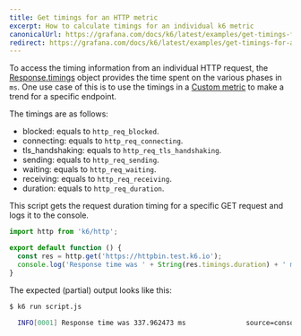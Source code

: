 ```yaml
---
title: Get timings for an HTTP metric
excerpt: How to calculate timings for an individual k6 metric
canonicalUrl: https://grafana.com/docs/k6/latest/examples/get-timings-for-an-http-metric/
redirect: https://grafana.com/docs/k6/latest/examples/get-timings-for-an-http-metric/
---
```



To access the timing information from an individual HTTP request, the [Response.timings](/javascript-api/k6-http/response) object provides the time spent on the various phases in `ms`.
One use case of this is to use the timings in a [Custom metric](/using-k6/metrics/create-custom-metrics) to make a trend for a specific endpoint.

The timings are as follows:


- blocked: equals to `http_req_blocked`.
- connecting: equals to `http_req_connecting`.
- tls_handshaking: equals to `http_req_tls_handshaking`.
- sending: equals to  `http_req_sending`.
- waiting: equals to `http_req_waiting`.
- receiving: equals to `http_req_receiving`.
- duration: equals to `http_req_duration`.

This script gets the request duration timing for a specific GET request and logs it to the console.

<CodeGroup lineNumbers={[true]}>

```javascript
import http from 'k6/http';

export default function () {
  const res = http.get('https://httpbin.test.k6.io');
  console.log('Response time was ' + String(res.timings.duration) + ' ms');
}
```

</CodeGroup>

The expected (partial) output looks like this:

<CodeGroup lineNumbers={[false]}>

```bash
$ k6 run script.js

  INFO[0001] Response time was 337.962473 ms               source=console
```

</CodeGroup>

